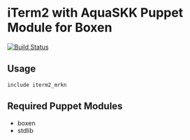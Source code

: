 # iTerm2 with AquaSKK Puppet Module for Boxen
[![Build Status](https://travis-ci.org/poppen/puppet-iterm2_mrkn.png?branch=master)](https://travis-ci.org/poppen/puppet-iterm2_mrkn)

## Usage

```puppet
include iterm2_mrkn
```

## Required Puppet Modules

* boxen
* stdlib
